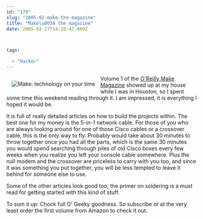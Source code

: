 ```yaml
---
id: "179"
slug: "2005-02-make-the-magazine"
title: "Make\u003A the magazine"
date: 2005-02-27T14:28:47.000Z



tags:

  - "Hacker"
---
```

<div class="sqs-html-content">
  <p><a href="http://www.amazon.com/exec/obidos/ASIN/0596009224/logicaldiscon-20"><img style="float:left;margin:1em;" alt="Make: technology on your time" src="http://static.squarespace.com/static/500c727de4b0d820d6a42ad8/515f5893e4b0f7bed43ad1d5/515f59bee4b0f7bed43ae785/1365203390204/makezine.jpg?format=original"/></a>
Volume 1 of the <a href="http://make.oreilly.com/">O'Reilly Make Magazine</a> showed up at my house while I was in Houston, so I spent some time this weekend reading through it.  I am impressed, it is everything I hoped it would be.  </p>
<p>It is full of really detailed articles on how to build the projects within.  The best one for my money is the 5-in-1 network cable.  For those of you who are always looking around for one of those Cisco cables or a crossover cable, this is the only way to fly.  Probably would take about 30 minutes to throw together once you had all the parts, which is the same 30 minutes you would spend searching through piles of old Cisco boxes every few weeks when you realize you left your console cable somewhere.  Plus the null modem and the crossover are priceless to carry with you too, and since it was something you put together, you will be less tempted to leave it behind for someone else to use.  </p>
<p>Some of the other articles look good too, the primer on soldering is a must read for getting started with this kind of stuff.</p>
<p>To sum it up: Chock full O' Geeky goodness.  So subscribe or at the very least order the first volume from Amazon to check it out.</p>
</div>

